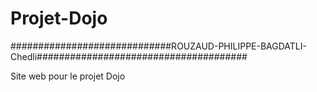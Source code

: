# Projet-Dojo


#############################ROUZAUD-PHILIPPE-BAGDATLI-Chedli######################################

Site web pour le projet Dojo
